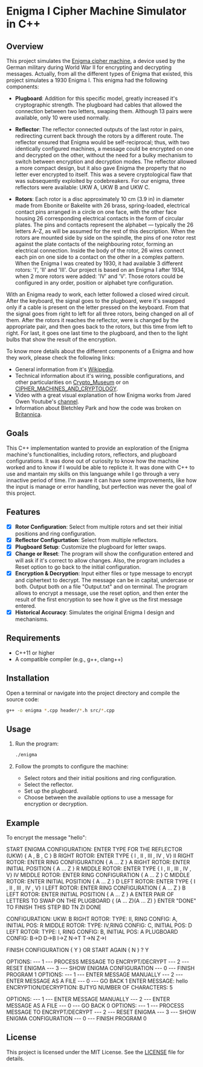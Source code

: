 # Enigma I Cipher Machine Simulator in C++

## Overview

This project simulates the [Enigma cipher machine](https://en.wikipedia.org/wiki/Enigma_machine), a device used by the German military during World War II for encrypting and decrypting messages. Actually, from all the different types of Enigma
that existed, this project simulates a 1930 Enigma I. This enigma had the following components:

- **Plugboard**: Addition for this specific model, greatly increased it's cryptographic strength. The plugboard had cables that allowed the connection between two letters, swaping them. Although 13 pairs were available, only 10 were used normally. 

- **Reflector**: The reflector connected outputs of the last rotor in pairs, redirecting current back through the rotors by a different route. The reflector ensured that Enigma would be self-reciprocal; thus, with two identically configured machines, a message could be encrypted on one and decrypted on the other, without the need for a bulky mechanism to switch between encryption and decryption modes. The reflector allowed a more compact design, but it also gave Enigma the property that no letter ever encrypted to itself. This was a severe cryptological flaw that was subsequently exploited by codebreakers. For our enigma, three reflectors were available: UKW A, UKW B and UKW C.

- **Rotors**: Each rotor is a disc approximately 10 cm (3.9 in) in diameter made from Ebonite or Bakelite with 26 brass, spring-loaded, electrical contact pins arranged in a circle on one face, with the other face housing 26 corresponding electrical contacts in the form of circular plates. The pins and contacts represent the alphabet — typically the 26 letters A–Z, as will be assumed for the rest of this description. When the rotors are mounted side by side on the spindle, the pins of one rotor rest against the plate contacts of the neighbouring rotor, forming an electrical connection. Inside the body of the rotor, 26 wires connect each pin on one side to a contact on the other in a complex pattern. When the Enigma I was created by 1930, it had available 3 different rotors: 'I', 'II' and 'III'. Our project is based on an Enigma I after 1934, when 2 more rotors were added: 'IV' and 'V'. Those rotors could be configured in any order, position or alphabet tyre configuration. 

With an Enigma ready to work, each letter followed a closed wired circuit. After the keyboard, the signal goes to the plugboard, were it's swapped only if a cable is present on the letter pressed on the keyboard. From that the signal goes from right to left for all three rotors, being changed on all of them. After the rotors it reaches the reflector, were is changed by the appropriate pair, and then goes back to the rotors, but this time from left to right. For last, it goes one last time to the plugboard, and then to the light bulbs that show the result of the encryption.

To know more details about the different components of a Enigma and how they work, please check the following links:

* General information from it's [Wikipedia](https://en.wikipedia.org/wiki/Enigma_machine).
* Technical information about it's wiring, possible configurations, and other particularities on [Crypto_Museum](https://www.cryptomuseum.com/crypto/enigma/wiring.htm) or on [CIPHER_MACHINES_AND_CRYPTOLOGY](https://www.ciphermachinesandcryptology.com/en/enigmatech.htm).
* Video with a great visual explanation of how Enigma works from Jared Owen Youtube's [channel](https://www.youtube.com/watch?v=ybkkiGtJmkM).
* Information about Bletchley Park and how the code was broken on [Britannica](https://www.britannica.com/topic/Enigma-German-code-device).

## Goals

This C++ implementation wanted to provide an exploration of the Enigma machine's functionalities, including rotors, reflectors, and plugboard configurations. It was done out of curiosity to know how the machine worked and to know if I would be able to replicte it. It was done with C++ to use and mantain my skills on this languange while I go through a very innactive period of time. I'm aware it can have some improvements, like how the input is manage or error handling, but perfection was never the goal of this project.

## Features

- [x] **Rotor Configuration**: Select from multiple rotors and set their initial positions and ring configuration.
- [x] **Reflector Configurtation**: Select from multiple reflectors.
- [x] **Plugboard Setup**: Customize the plugboard for letter swaps.
- [x] **Change or Reset**: The program will show the configuration entered and will ask if it's correct to allow changes. Also, the program includes a Reset option to go back to the initial configuration.
- [x] **Encryption & Decryption**: Input either files or type message to encrypt and ciphertext to decrypt. The message can be in capital, undercase or both. Output both on a file "Output.txt" and on terminal. The program allows to encrypt a message, use the reset option, and then enter the result of the first encryption to see how it give us the first message entered.
- [x] **Historical Accuracy**: Simulates the original Enigma I design and mechanisms.

## Requirements

- C++11 or higher
- A compatible compiler (e.g., g++, clang++)

## Installation

Open a terminal or navigate into the project directory and compile the source code:
   ```bash
   g++ -o enigma *.cpp header/*.h src/*.cpp
   ```

## Usage

1. Run the program:
   ```bash
   ./enigma
   ```

2. Follow the prompts to configure the machine:
   - Select rotors and their initial positions and ring configuration.
   - Select the reflector.
   - Set up the plugboard.
   - Choose between the available options to use a message for encryption or decryption.

## Example

To encrypt the message "hello":

START ENIGMA CONFIGURATION:
ENTER TYPE FOR THE REFLECTOR (UKW) { A , B , C }
B
RIGHT ROTOR: ENTER TYPE { I , II , III , IV , V}
II
RIGHT ROTOR: ENTER RING CONFIGURATION { A ... Z }
A
RIGHT ROTOR: ENTER INITIAL POSITION { A ... Z }
R
MIDDLE ROTOR: ENTER TYPE { I , II , III , IV , V}
IV
MIDDLE ROTOR: ENTER RING CONFIGURATION { A ... Z }
C
MIDDLE ROTOR: ENTER INITIAL POSITION { A ... Z }
D
LEFT ROTOR: ENTER TYPE { I , II , III , IV , V}
I
LEFT ROTOR: ENTER RING CONFIGURATION { A ... Z }
B
LEFT ROTOR: ENTER INITIAL POSITION { A ... Z }
A
ENTER PAIR OF LETTERS TO SWAP ON THE PLUGBOARD { (A ... Z)(A ... Z) }
ENTER "DONE" TO FINISH THIS STEP
BD
TN
ZI
DONE

CONFIGURATION:
UKW: B
RIGHT ROTOR: TYPE: II, RING CONFIG: A, INITIAL POS: R
MIDDLE ROTOR: TYPE: IV,RING CONFIG: C, INITIAL POS: D
LEFT ROTOR: TYPE: I, RING CONFIG: B, INITIAL POS: A
PLUGBOARD CONFIG: B->D D->B I->Z N->T T->N Z->I

FINISH CONFIGURATION { Y } OR START AGAIN { N } ?
Y

OPTIONS:
--- 1 --- PROCESS MESSAGE TO ENCRYPT/DECRYPT
--- 2 --- RESET ENIGMA
--- 3 --- SHOW ENIGMA CONFIGURATION
--- 0 --- FINISH PROGRAM
1
OPTIONS:
--- 1 --- ENTER MESSAGE MANUALLY
--- 2 --- ENTER MESSAGE AS A FILE
--- 0 --- GO BACK
1
ENTER MESSAGE: hello
ENCRYPTION/DECRYPTION: BJTYG
NUMBER OF CHARACTERS: 5

OPTIONS:
--- 1 --- ENTER MESSAGE MANUALLY
--- 2 --- ENTER MESSAGE AS A FILE
--- 0 --- GO BACK
0
OPTIONS:
--- 1 --- PROCESS MESSAGE TO ENCRYPT/DECRYPT
--- 2 --- RESET ENIGMA
--- 3 --- SHOW ENIGMA CONFIGURATION
--- 0 --- FINISH PROGRAM
0

## License

This project is licensed under the MIT License. See the [LICENSE](LICENSE) file for details.
